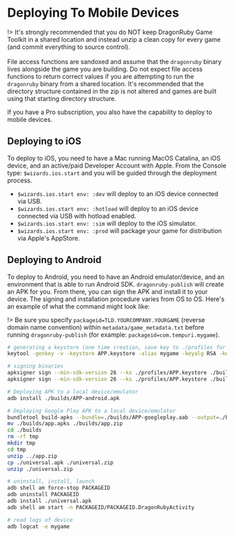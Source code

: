 # Deploying To Mobile Devices

!> It's strongly recommended that you do NOT keep DragonRuby Game Toolkit in a shared location and
instead unzip a clean copy for every game (and commit everything to source control). <br/> <br/>
File access functions are sandoxed and assume that the `dragonruby` binary lives alongside
the game you are building. Do not expect file access functions to return correct values if you are attempting
to run the `dragonruby` binary from a shared location. It's recommended that the directory
structure contained in the zip is not altered and games are built using that starting directory structure.

If you have a Pro subscription, you also have the capability to deploy
to mobile devices.

## Deploying to iOS

To deploy to iOS, you need to have a Mac running MacOS Catalina, an
iOS device, and an active/paid Developer Account with Apple. From the
Console type: `$wizards.ios.start` and you will be guided through the
deployment process.

- `$wizards.ios.start env: :dev` will deploy to an iOS device connected via USB.
- `$wizards.ios.start env: :hotload` will deploy to an iOS device connected via USB with hotload enabled.
- `$wizards.ios.start env: :sim` will deploy to the iOS simulator.
- `$wizards.ios.start env: :prod` will package your game for distribution via Apple's AppStore.

## Deploying to Android

To deploy to Android, you need to have an Android emulator/device, and
an environment that is able to run Android SDK. `dragonruby-publish`
will create an APK for you. From there, you can sign the APK and
install it to your device. The signing and installation procedure
varies from OS to OS. Here's an example of what the command might look
like:

!> Be sure you specify `packageid=TLD.YOURCOMPANY.YOURGAME` (reverse domain name convention) within `metadata/game_metadata.txt` before running `dragonruby-publish` (for example: `packageid=com.tempuri.mygame`).

```sh
# generating a keystore (one time creation, save key to ./profiles for safe keeping)
keytool -genkey -v -keystore APP.keystore -alias mygame -keyalg RSA -keysize 2048 -validity 10000

# signing binaries
apksigner sign --min-sdk-version 26 --ks ./profiles/APP.keystore ./builds/APP-android.apk
apksigner sign --min-sdk-version 26 --ks ./profiles/APP.keystore ./builds/APP-googleplay.aab

# Deploying APK to a local device/emulator
adb install ./builds/APP-android.apk

# Deploying Google Play APK to a local device/emulator
bundletool build-apks --bundle=./builds/APP-googleplay.aab --output=./builds/app.apks --mode=universal
mv ./builds/app.apks ./builds/app.zip
cd ./builds
rm -rf tmp
mkdir tmp
cd tmp
unzip ../app.zip
cp ./universal.apk ./universal.zip
unzip ./universal.zip

# uninstall, install, launch
adb shell am force-stop PACKAGEID
adb uninstall PACKAGEID
adb install ./universal.apk
adb shell am start -n PACKAGEID/PACKAGEID.DragonRubyActivity

# read logs of device
adb logcat -e mygame
```
